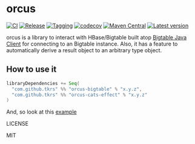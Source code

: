 # orcus

[![CI](https://github.com/tkrs/orcus/workflows/CI/badge.svg)](https://github.com/tkrs/orcus/actions?query=workflow%3ACI)
[![Release](https://github.com/tkrs/orcus/workflows/Release/badge.svg)](https://github.com/tkrs/orcus/actions?query=workflow%3ARelease)
[![Tagging](https://github.com/tkrs/orcus/actions/workflows/tagging.yml/badge.svg)](https://github.com/tkrs/orcus/actions/workflows/tagging.yml)
[![codecov](https://codecov.io/gh/tkrs/orcus/branch/master/graph/badge.svg)](https://codecov.io/gh/tkrs/orcus)
[![Maven Central](https://maven-badges.herokuapp.com/maven-central/com.github.tkrs/orcus-core_2.12/badge.svg)](https://maven-badges.herokuapp.com/maven-central/com.github.tkrs/orcus-core_2.13)
[![Latest version](https://index.scala-lang.org/tkrs/orcus/latest.svg)](https://index.scala-lang.org/tkrs/orcus/orcus-core)

orcus is a library to interact with HBase/Bigtable built atop [Bigtable Java Client](https://github.com/googleapis/java-bigtable) for connecting to an Bigtable instance. Also, it has a feature to automatically derive a result object to an arbitrary type object.

## How to use it

```scala
libraryDependencies += Seq(
  "com.github.tkrs" %% "orcus-bigtable" % "x.y.z",
  "com.github.tkrs" %% "orcus-cats-effect" % "x.y.z"
)
```

And, so look at this [example](https://github.com/tkrs/orcus/blob/master/modules/bigtable-example/src/main/scala/orcus/example/Main.scala)

LICENSE

MIT
